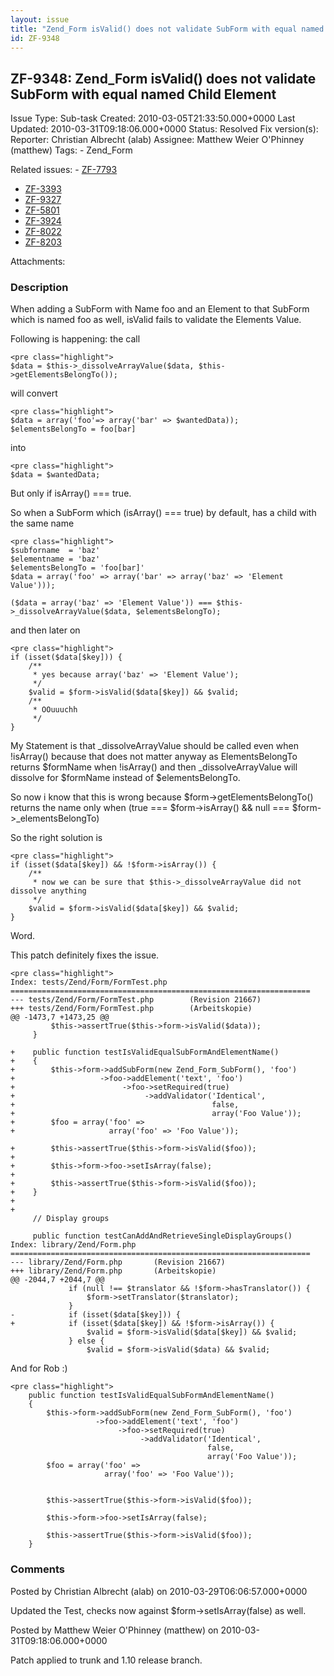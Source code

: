 ```yaml
---
layout: issue
title: "Zend_Form isValid() does not validate SubForm with equal named Child Element"
id: ZF-9348
---
```


ZF-9348: Zend\_Form isValid() does not validate SubForm with equal named Child Element
--------------------------------------------------------------------------------------

 Issue Type: Sub-task Created: 2010-03-05T21:33:50.000+0000 Last Updated: 2010-03-31T09:18:06.000+0000 Status: Resolved Fix version(s): 
 Reporter:  Christian Albrecht (alab)  Assignee:  Matthew Weier O'Phinney (matthew)  Tags: - Zend\_Form
 
 Related issues: - [ZF-7793](/issues/browse/ZF-7793)
- [ZF-3393](/issues/browse/ZF-3393)
- [ZF-9327](/issues/browse/ZF-9327)
- [ZF-5801](/issues/browse/ZF-5801)
- [ZF-3924](/issues/browse/ZF-3924)
- [ZF-8022](/issues/browse/ZF-8022)
- [ZF-8203](/issues/browse/ZF-8203)
 
 Attachments: 
### Description

When adding a SubForm with Name foo and an Element to that SubForm which is named foo as well, isValid fails to validate the Elements Value.

Following is happening: the call

 
    <pre class="highlight">
    $data = $this->_dissolveArrayValue($data, $this->getElementsBelongTo());


will convert

 
    <pre class="highlight">
    $data = array('foo'=> array('bar' => $wantedData));
    $elementsBelongTo = foo[bar]


into

 
    <pre class="highlight">
    $data = $wantedData;


But only if isArray() === true.

So when a SubForm which (isArray() === true) by default, has a child with the same name

 
    <pre class="highlight">
    $subforname  = 'baz'
    $elementname = 'baz'
    $elementsBelongTo = 'foo[bar]'
    $data = array('foo' => array('bar' => array('baz' => 'Element Value')));
    
    ($data = array('baz' => 'Element Value')) === $this->_dissolveArrayValue($data, $elementsBelongTo);


and then later on

 
    <pre class="highlight">
    if (isset($data[$key])) {
        /**
         * yes because array('baz' => 'Element Value');
         */
        $valid = $form->isValid($data[$key]) && $valid;
        /**
         * OOuuuchh
         */
    }


My Statement is that \_dissolveArrayValue should be called even when !isArray() because that does not matter anyway as ElementsBelongTo returns $formName when !isArray() and then \_dissolveArrayValue will dissolve for $formName instead of $elementsBelongTo.

So now i know that this is wrong because $form->getElementsBelongTo() returns the name only when (true === $form->isArray() && null === $form->\_elementsBelongTo)

So the right solution is

 
    <pre class="highlight">
    if (isset($data[$key]) && !$form->isArray()) {
        /**
         * now we can be sure that $this->_dissolveArrayValue did not dissolve anything
         */
        $valid = $form->isValid($data[$key]) && $valid;
    }


Word.

This patch definitely fixes the issue.

 
    <pre class="highlight">
    Index: tests/Zend/Form/FormTest.php
    ===================================================================
    --- tests/Zend/Form/FormTest.php        (Revision 21667)
    +++ tests/Zend/Form/FormTest.php        (Arbeitskopie)
    @@ -1473,7 +1473,25 @@
             $this->assertTrue($this->form->isValid($data));
         }
     
    +    public function testIsValidEqualSubFormAndElementName()
    +    {
    +        $this->form->addSubForm(new Zend_Form_SubForm(), 'foo')
    +                   ->foo->addElement('text', 'foo')
    +                        ->foo->setRequired(true)
    +                             ->addValidator('Identical',
    +                                            false,
    +                                            array('Foo Value'));
    +        $foo = array('foo' =>
    +                     array('foo' => 'Foo Value'));
     
    +        $this->assertTrue($this->form->isValid($foo));
    +
    +        $this->form->foo->setIsArray(false);
    +
    +        $this->assertTrue($this->form->isValid($foo));
    +    } 
    +
    +
         // Display groups
     
         public function testCanAddAndRetrieveSingleDisplayGroups()
    Index: library/Zend/Form.php
    ===================================================================
    --- library/Zend/Form.php       (Revision 21667)
    +++ library/Zend/Form.php       (Arbeitskopie)
    @@ -2044,7 +2044,7 @@
                 if (null !== $translator && !$form->hasTranslator()) {
                     $form->setTranslator($translator);
                 }
    -            if (isset($data[$key])) {
    +            if (isset($data[$key]) && !$form->isArray()) {
                     $valid = $form->isValid($data[$key]) && $valid;
                 } else {
                     $valid = $form->isValid($data) && $valid;


And for Rob :)

 
    <pre class="highlight">
        public function testIsValidEqualSubFormAndElementName()
        {
            $this->form->addSubForm(new Zend_Form_SubForm(), 'foo')
                       ->foo->addElement('text', 'foo')
                            ->foo->setRequired(true)
                                 ->addValidator('Identical',
                                                false,
                                                array('Foo Value'));
            $foo = array('foo' =>
                         array('foo' => 'Foo Value'));
    
    
            $this->assertTrue($this->form->isValid($foo));
    
            $this->form->foo->setIsArray(false);
    
            $this->assertTrue($this->form->isValid($foo));
        }


 

 

### Comments

Posted by Christian Albrecht (alab) on 2010-03-29T06:06:57.000+0000

Updated the Test, checks now against $form->setIsArray(false) as well.

 

 

Posted by Matthew Weier O'Phinney (matthew) on 2010-03-31T09:18:06.000+0000

Patch applied to trunk and 1.10 release branch.

 

 